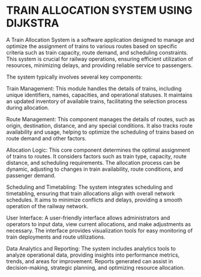 # TRAIN ALLOCATION SYSTEM USING DIJKSTRA
A Train Allocation System is a software application designed to manage and optimize the assignment of trains to various routes based on specific criteria such as train capacity, route demand, and scheduling constraints. This system is crucial for railway operations, ensuring efficient utilization of resources, minimizing delays, and providing reliable service to passengers.

The system typically involves several key components:

Train Management: This module handles the details of trains, including unique identifiers, names, capacities, and operational statuses. It maintains an updated inventory of available trains, facilitating the selection process during allocation.

Route Management: This component manages the details of routes, such as origin, destination, distance, and any special conditions. It also tracks route availability and usage, helping to optimize the scheduling of trains based on route demand and other factors.

Allocation Logic: This core component determines the optimal assignment of trains to routes. It considers factors such as train type, capacity, route distance, and scheduling requirements. The allocation process can be dynamic, adjusting to changes in train availability, route conditions, and passenger demand.

Scheduling and Timetabling: The system integrates scheduling and timetabling, ensuring that train allocations align with overall network schedules. It aims to minimize conflicts and delays, providing a smooth operation of the railway network.

User Interface: A user-friendly interface allows administrators and operators to input data, view current allocations, and make adjustments as necessary. The interface provides visualization tools for easy monitoring of train deployments and route utilizations.

Data Analytics and Reporting: The system includes analytics tools to analyze operational data, providing insights into performance metrics, trends, and areas for improvement. Reports generated can assist in decision-making, strategic planning, and optimizing resource allocation.
